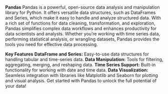 **Pandas**
Pandas is a powerful, open-source data analysis and manipulation library for Python. It offers versatile data structures, such as DataFrames and Series, which make it easy to handle and analyze structured data. With a rich set of functions for data cleaning, transformation, and exploration, Pandas simplifies complex data workflows and enhances productivity for data scientists and analysts. Whether you’re working with time series data, performing statistical analysis, or wrangling datasets, Pandas provides the tools you need for effective data processing.

**Key Features**
**DataFrame and Series:** Easy-to-use data structures for handling tabular and time-series data.
**Data Manipulation:** Tools for filtering, aggregating, merging, and reshaping data.
**Time Series Support:** Built-in functionality for working with date and time data.
**Data Visualization:** Seamless integration with libraries like Matplotlib and Seaborn for plotting and visual analysis.
Get started with Pandas to unlock the full potential of your data!
